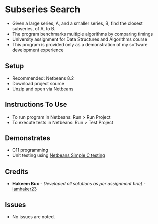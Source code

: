 # Subseries Search

* Given a large series, A, and a smaller series, B, find the closest subseries, of A, to B.
* The program benchmarks multiple algorithms by comparing timings
* University assignment for Data Structures and Algorithms course
* This program is provided only as a demonstration of my software development experience

## Setup

* Recommended: Netbeans 8.2
* Download project source
* Unzip and open via Netbeans

## Instructions To Use

* To run program in Netbeans: Run > Run Project
* To execute tests in Netbeans: Run > Test Project

## Demonstrates

* C11 programming
* Unit testing using [Netbeans Simple C testing](https://netbeans.org/kb/docs/cnd/c-unit-test.html)

## Credits

* **Hakeem Bux** - *Developed all solutions as per assignment brief* - [iamhaker23](https://github.com/iamhaker23)

## Issues

* No issues are noted.